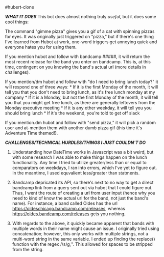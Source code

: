 #hubert-clone

***WHAT IT DOES***
This bot does almost nothing truly *useful*, but it does some cool things:

The command "gimme pizza" gives you a gif of a cat with spinning pizzas for eyes. It was originally just triggered on "pizza," but if there's one thing I've learned from Hubot at work, one-word triggers get annoying quick and everyone hates you for using them.


If you mention hubot and follow with bandcamp #####, it will return the most recent release for the band you enter on bandcamp. This is, at this time, contingent on you knowing the band's actual url (more details in challenges).


If you mention/dm hubot and follow with "do I need to bring lunch today?" it will respond one of three ways:
	* If it is the first Monday of the month, it will tell you that you don't need to bring lunch, as it's free lunch monday at my company
	* If it is a Monday, but not the first Monday of the month, it will tell you that you might get free lunch, as there are generally leftovers from the Monday executive meeting
	* If it is any other weekday, it will tell you you should bring lunch
	* If it's the weekend, you're told to get off slack


If you mention.dm hubot and follow with "send pizza," it will pick a random user and at-mention them with another dumb pizza gif (this time it's Adventure Time themed!).

***CHALLENGES/TECHNICAL HURDLES/THINGS I JUST COULDN'T DO***

1. Understanding how DateTime works in Javascript was a bit weird, but with some research I was able to make things happen on the lunch functionality. Any time I tried to utilize greater/less than or equal to comparators on weekdays, I ran into errors, which I've yet to figure out. In the meantime, I used equvalient less/greater than statments.

2. Bandcamp depricated its API, so there's next to no way to get a direct bandcamp link from a query sent out via hubot that I could figure out. Thus, I went the route of creating a url from user input (hence why you need to kind of know the actual url for the band, not just the band's name). For instance, a band called Oldes has the url https://oldeschicago.bandcamp.com/releases, whereas https://oldes.bandcamp.com/releases gets you nothing.

3. With regards to the above, it quickly became apparent that bands with multiple words in their name might cause an issue. I originally tried using concatenation; however, this only works with multiple strings, not a multi-word string in the same variable. I ended up finding the replace() function with the regex /\s/g,''. This allowed for spaces to be stripped from the string.